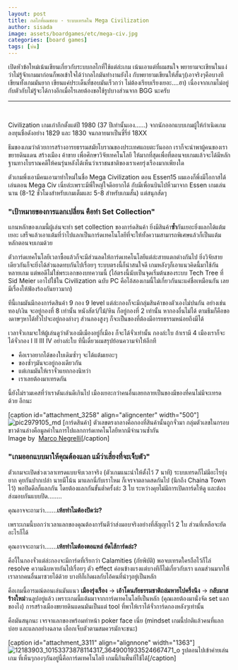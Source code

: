 ```yaml
---
layout: post
title: กลไกที่ผมชอบ - ระบบเทรดใน Mega Civilization
author: sisada
image: assets/boardgames/etc/mega-civ.jpg
categories: [board games]
tags: [บ่น]
---
```

เปิดหัวข้อใหม่เน้นเขียนเกี่ยวกับระบบกลไกที่ใช้แต่ล่ะเกม เน้นเอาแต่ที่ผมสนใจ พยายามจะเขียนในแง่ว่าไม่รู้จักเกมมาก่อนก็พอเข้าใจได้ว่ากลไกมันทำงานยังไง กับพยายามเขียนให้สั้นๆ(เอาจริงๆคือบางทีเขียนทั้งเกมมันยาก เขียนแค่ประเด็นที่ชอบมันเร็วกว่า ไม่ต้องเรียบเรียงเยอะ....ฮา) เนื่องจากเกมไม่อยู่กับตัวกับไม่รู้จะได้กางอีกเมื่อไรเลยต้องขอใช้รูปบางส่วนจาก BGG นะครับ



---



 

Civilization เกมเก๋ากึกตั้งแต่ปี 1980 (37 ปีเท่านั้นเอง......) จากนักออกแบบเกมผู้ให้กำเนิดเกมลงทุนชื่อดังอย่าง 1829 และ 1830 จนกลายมาเป็นซี่รี่ย์ 18XX

ธีมของเกมว่าด้วยการสร้างอารยธรรมสมัยโบราณของประเทศแถบตะวันออก เราก็จะนำพาผู้คนของเราขยายดินแดน สร้างเมือง ค้าขาย เพื่อศึกษาวิจัยเทคโนโลยี ให้มากที่สุดเพื่อที่ตอนจบเกมแล้วจะได้มีหลักฐานทางโบราณคดีให้คนรุ่นหลังได้เห็นว่าเราชนชาติของเราเคยรุ่งเรืองมากเพียงใด

ตัวเกมพึ่งเอามีคนเอามาทำใหม่ในชื่อ Mega Civilization ตอน Essen15 ผมเองก็พึ่งมีโอกาสได้เล่นตอน Mega Civ เนี่ยล่ะเพราะมีพี่ใหญ่ใจดีอยากได้ กับมีเพื่อนบินไปหิ้วมาจาก Essen เกมเล่นนาน (8-12 ชั่วโมงสำหรับเกมเต็มและ 5-8 สำหรับเกมสั้น) แต่สนุกสัดๆ
### "เป้าหมายของการแลกเปลี่ยน คือทำ Set Collection"


แกนหลักของเกมนี้ผู้เล่นจะทำ set collection ของการ์ดสินค้า ยิ่งมีสินค้า**ซ้ำ**กันเยอะยิ่งแลกได้แต้มเยอะ เสร็จแล้วเอาแต้มที่ว่าไปแลกเป็นการ์ดเทคโนโลยีที่จะให้ทั้งความสามารถพิเศษแล้วก็เป็นแต้มหลักตอนจบเกมด้วย

ตัวการ์ดเทคโนโลยีเวลาซื้อแล้วก็จะมีส่วนลดให้การ์ดเทคโนโลยีแต่ล่ะสายแตกต่างกันไป ยิ่งวิจัยสายเดียวกันก็จะยิ่งได้ส่วนลดทบกันไปเรื่อยๆ ระบบตรงนี้ก็น่าสนใจดี เกมหลังๆก็เอาแนวคิดนี้มาใช้กันหลายเกม แต่พอดีไม่ใช่พระเอกของบทความนี้ (ไอ้ตรงนี้นับเป็นจุดเริ่มต้นของระบบ Tech Tree ที่ Sid Meier เอาไปใช้ใน Civilization ฉบับ PC คือไอ้สองเกมนี้ไม่เกี่ยวกันนะแค่ชื่อเหมือนกัน เลยมีเรื่องให้ฟ้องร้องกันยาวมาก)

ทีนี้เกมมันมีกองการ์ดสินค้า 9 กอง 9 level แต่ล่ะกองก็จะมีกลุ่มสินค้าของตัวเองไม่ปนกัน อย่างเช่นทอง/เงิน จะอยู่กองที่ 8 เท่านั้น หนังสัตว์/ไม้/หิน ก็อยู่กองที่ 2 เท่านั้น หากองอื่นไม่ได้ ตามธีมก็คือของดาษๆหาได้ทั่วไปจะอยู่กองล่างๆ ส่วนกองสูงๆ ก็จะเป็นของที่ต้องมีอารยธรรมหน่อยถึงมีได้

เวลาจั่วเกมจะให้ผู้เล่นดูว่าตัวเองมีเมืองอยู่กี่เมือง ก็จะได้จั่วเท่านั้น กองล่ะใบ ถ้าเรามี 4 เมืองเราก็จะได้จั่วกอง I II III IV อย่างล่ะใบ
ทีนี้เดี๋ยวผมสรุปย้อนความจำให้อีกที


* คือเราอยากได้ของใบเดิมซ้ำๆ จะได้แต้มเยอะๆ
* ของซ้ำๆมันจะอยู่กองเดียวกัน
* แต่เกมมันให้เราจั่วแยกกองนิหว่า
* เราเลยต้องมาเทรดกัน


นี้ยังไม่รวมเคสที่ว่าเราดันเล่นดีเกินไป เมืองเยอะกว่าคนอื่นเลยกลายเป็นของมีของที่คนไม่มีจะเทรดด้วย อีกนะ

[caption id="attachment\_3258" align="aligncenter" width="500"]![pic2979105_md](https://boardnbon.files.wordpress.com/2016/11/pic2979105_md.jpg) [การ์ดสินค้า] ตัวเลขตรงกลางคือกองที่สินค้านั้นถูกจั่วมา กลุ่มตัวเลขในกรอบขาวด้านล่างคือมูลค่าในการไปแลกการ์ดเทคโนโลยีหากมีจำนวนซ้ำกัน  
Image by  [Marco Negrelli](https://boardgamegeek.com/image/2979105/mega-civilization)[/caption]
### "เกมออกแบบมาให้คุณต้องแลก แม้ว่าเสี่ยงที่จะเจ็บตัว"


ตัวเกมจะเปิดช่วงเวลาเทรดแบบจับเวลาจริง (ตัวเกมแนะนำให้ตั้งไว้ 7 นาที) ระบบเทรดก็ไม่มีอะไรยุ่งยาก คุยกันปากเปล่า นายมีโน้น มาแลกนี่กับเราไหม ก็เจรจาตลาดสดกันไป (นึกถึง Chaina Town ไว้) พอปิดดีลก็แลกกัน โดยต้องแลกกันขั้นต่ำครั้งล่ะ 3 ใบ ระหว่างคุยไม่มีการเปิดการ์ดให้ดู และต้องส่งมอบกันแบบปิด........

คุณอาจจะถามว่า.......**เห้ยทำไมต้องปิดว่ะ?**

เพราะเกมนี้บอกว่าเวลาแลกของคุณต้องการันตีว่าส่งมอบจริงอย่างที่สัญญาไว้ 2 ใบ ส่วนที่เหลือจะยัดอะไรก็ได้

คุณอาจจะถามว่า.......**เห้ยทำไมต้องตอแหล่ ยัดไส้การ์ดล่ะ?**

คืองี้ในกองจั่วแต่ล่ะกองจะมีการ์ดที่เรียกว่า Calamities (ภัยพิบัติ) พอจบเทรดใครถือไว้ก็ไล่ resolve ความฉิบหายกันไปเรื่อยๆ ตัว effect ค่อนข้างแรงแต่บางทีก็ไม่เกี่ยวกับเรา แถมส่วนมากให้เราลากคนอื่นมาซวยได้ด้วย บางทีก็เกิดผลกับไอ้คนที่นำๆอยู่เป็นหลัก

คือเกมนี้อารมณ์ตอนเล่นมันแนว **เมืองรุ่งเรือง** -> **เอ้าโดนภัยธรรมชาติถล่มหายไปครึ่งนึง** -> **กลับมาสร้างใหม่**วนลูปอยู่แล้ว เพราะเกมนี้แต้มมาจากการ์ดเทคโนโลยีเป็นหลัก (คุณเลยต้องมานั่งจัด set แลกของไง) การสร้างเมืองขยายดินแดนมันเป็นแต่ tool ที่พาให้เราได้จั่วการ์ดกองหลังๆเท่านั้น

คือมันสนุกนะ เจรจาแลกของพร้อมทำหน้า poker face เนี่ย (mindset เกมนี้ปกติแล้วคนที่แลกบ่อย และแลกอย่างฉลาด เลือกเจ็บตัวตามสมควรมักจะชนะ)

[caption id="attachment\_3311" align="alignnone" width="1363"]![12183903_10153373878114317_3649001933524667471_o](https://boardnbon.files.wordpress.com/2016/11/12183903_10153373878114317_3649001933524667471_o.jpg) รูปตอนไปเข้าค่ายเล่นเกม ที่เห็นๆกองๆกันอยู่นี้คือการ์ดเทคโนโลยี เกมนี้กินพื้นที่ใช้ได้[/caption]